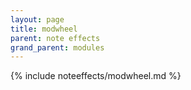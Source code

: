 ```yaml
---
layout: page
title: modwheel
parent: note effects
grand_parent: modules
---
```


{% include noteeffects/modwheel.md %}
